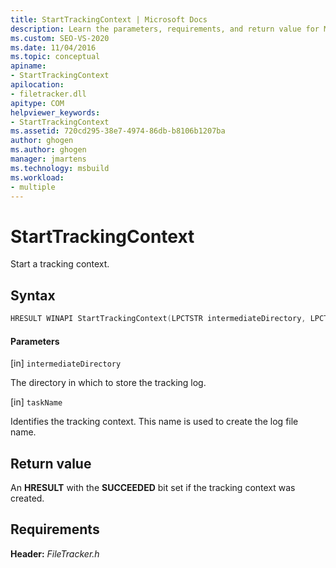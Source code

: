 ```yaml
---
title: StartTrackingContext | Microsoft Docs
description: Learn the parameters, requirements, and return value for MSBuild StartTrackingContext, which starts a tracking context.
ms.custom: SEO-VS-2020
ms.date: 11/04/2016
ms.topic: conceptual
apiname:
- StartTrackingContext
apilocation:
- filetracker.dll
apitype: COM
helpviewer_keywords:
- StartTrackingContext
ms.assetid: 720cd295-38e7-4974-86db-b8106b1207ba
author: ghogen
ms.author: ghogen
manager: jmartens
ms.technology: msbuild
ms.workload:
- multiple
---
```

# StartTrackingContext

Start a tracking context.

## Syntax

```cpp
HRESULT WINAPI StartTrackingContext(LPCTSTR intermediateDirectory, LPCTSTR taskName);
```

#### Parameters

[in] `intermediateDirectory`

 The directory in which to store the tracking log.

[in] `taskName`

 Identifies the tracking context. This name is used to create the log file name.

## Return value

 An **HRESULT** with the **SUCCEEDED** bit set if the tracking context was created.

## Requirements

 **Header:** *FileTracker.h*
